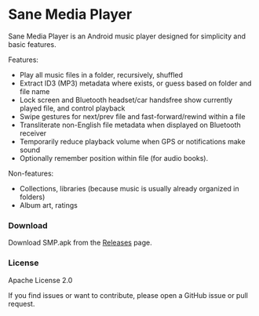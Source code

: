 # Sane Media Player

Sane Media Player is an Android music player designed for simplicity and basic features.

Features:
- Play all music files in a folder, recursively, shuffled
- Extract ID3 (MP3) metadata where exists, or guess based on folder and file name
- Lock screen and Bluetooth headset/car handsfree show currently played file, and control playback
- Swipe gestures for next/prev file and fast-forward/rewind within a file
- Transliterate non-English file metadata when displayed on Bluetooth receiver
- Temporarily reduce playback volume when GPS or notifications make sound
- Optionally remember position within file (for audio books).

Non-features:
- Collections, libraries (because music is usually already organized in folders)
- Album art, ratings

### Download
Download SMP.apk from the [Releases](https://github.com/alandau/smp/releases/latest) page.

### License
Apache License 2.0

If you find issues or want to contribute, please open a GitHub issue or pull request.
